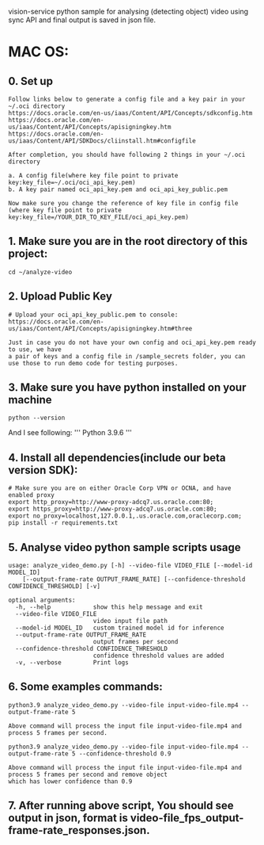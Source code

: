 vision-service python sample for analysing (detecting object) video using sync API and final output is saved in json file. 

# MAC OS:

## 0. Set up 
```
Follow links below to generate a config file and a key pair in your ~/.oci directory 
https://docs.oracle.com/en-us/iaas/Content/API/Concepts/sdkconfig.htm
https://docs.oracle.com/en-us/iaas/Content/API/Concepts/apisigningkey.htm
https://docs.oracle.com/en-us/iaas/Content/API/SDKDocs/cliinstall.htm#configfile

After completion, you should have following 2 things in your ~/.oci directory 

a. A config file(where key file point to private key:key_file=~/.oci/oci_api_key.pem)
b. A key pair named oci_api_key.pem and oci_api_key_public.pem

Now make sure you change the reference of key file in config file (where key file point to private key:key_file=/YOUR_DIR_TO_KEY_FILE/oci_api_key.pem)
```
## 1. Make sure you are in the root directory of this project:
```
cd ~/analyze-video
```

## 2. Upload Public Key
```
# Upload your oci_api_key_public.pem to console:
https://docs.oracle.com/en-us/iaas/Content/API/Concepts/apisigningkey.htm#three

Just in case you do not have your own config and oci_api_key.pem ready to use, we have
a pair of keys and a config file in /sample_secrets folder, you can use those to run demo code for testing purposes.
```

## 3. Make sure you have python installed on your machine
```
python --version
```
And I see following:
'''
Python 3.9.6
'''
 
## 4. Install all dependencies(include our beta version SDK):
```
# Make sure you are on either Oracle Corp VPN or OCNA, and have enabled proxy
export http_proxy=http://www-proxy-adcq7.us.oracle.com:80;
export https_proxy=http://www-proxy-adcq7.us.oracle.com:80;
export no_proxy=localhost,127.0.0.1,.us.oracle.com,oraclecorp.com;
pip install -r requirements.txt

```
 
## 5. Analyse video python sample scripts usage

```
usage: analyze_video_demo.py [-h] --video-file VIDEO_FILE [--model-id MODEL_ID] 
    [--output-frame-rate OUTPUT_FRAME_RATE] [--confidence-threshold CONFIDENCE_THRESHOLD] [-v]

optional arguments:
  -h, --help            show this help message and exit
  --video-file VIDEO_FILE
                        video input file path
  --model-id MODEL_ID   custom trained model id for inference
  --output-frame-rate OUTPUT_FRAME_RATE
                        output frames per second
  --confidence-threshold CONFIDENCE_THRESHOLD
                        confidence threshold values are added
  -v, --verbose         Print logs

```

## 6. Some examples commands:
```
python3.9 analyze_video_demo.py --video-file input-video-file.mp4 --output-frame-rate 5

Above command will process the input file input-video-file.mp4 and process 5 frames per second.

python3.9 analyze_video_demo.py --video-file input-video-file.mp4 --output-frame-rate 5 --confidence-threshold 0.9

Above command will process the input file input-video-file.mp4 and process 5 frames per second and remove object 
which has lower confidence than 0.9

```
 
## 7. After running above script, You should see output in json, format is video-file_fps_output-frame-rate_responses.json.
